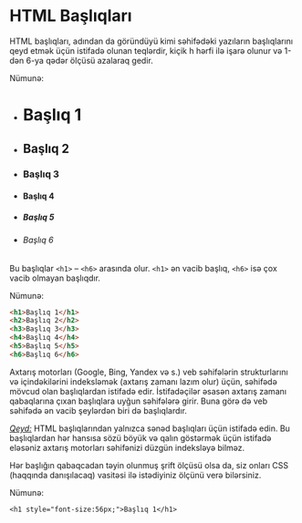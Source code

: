 
# HTML Başlıqları
HTML başlıqları, adından da göründüyü kimi səhifədəki yazıların başlıqlarını qeyd etmək üçün istifadə olunan teqlərdir, kiçik h hərfi ilə işarə olunur və 1-dən 6-ya qədər ölçüsü azalaraq gedir. 

Nümunə:

- <h1> Başlıq 1</h1>
- <h2> Başlıq 2 </h2>
- <h3> Başlıq 3 </h3>
- <h4> Başlıq 4 </h4>
- <h5> Başlıq 5 </h5>
- <h6> Başlıq 6 </h6>

Bu başlıqlar `<h1>` – `<h6>` arasında olur. `<h1>` ən vacib başlıq, `<h6>` isə çox vacib olmayan başlıqdır. 

Nümunə:
```html
<h1>Başlıq 1</h1>
<h2>Başlıq 2</h2>
<h3>Başlıq 3</h3>
<h4>Başlıq 4</h4>
<h5>Başlıq 5</h5>
<h6>Başlıq 6</h6>
```
Axtarış motorları (Google, Bing, Yandex və s.) veb səhifələrin strukturlarını və içindəkilərini indeksləmək (axtarış zamanı lazım olur) üçün, səhifədə mövcud olan başlıqlardan istifadə edir. İstifadəçilər əsasən axtarış zamanı qabaqlarına çıxan başlıqlara uyğun səhifələrə girir. Buna görə də veb səhifədə ən vacib şeylərdən biri də başlıqlardır. 

<ins>*Qeyd:*</ins> HTML başlıqlarından yalnızca sənəd başlıqları üçün istifadə edin. Bu başlıqlardan hər hansısa sözü böyük və qalın göstərmək üçün istifadə eləsəniz axtarış motorları səhifənizi düzgün indeksləyə bilməz. 

Hər başlığın qabaqcadan təyin olunmuş şrift ölçüsü olsa da, siz onları CSS (haqqında danışılacaq) vasitəsi ilə istədiyiniz ölçünü verə bilərsiniz. 

Nümunə:

`<h1 style="font-size:56px;">Başlıq 1</h1>`
